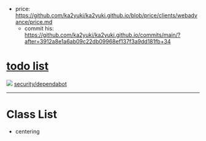 - price: https://github.com/ka2yuki/ka2yuki.github.io/blob/price/clients/webadvance/price.md
  - commit his: https://github.com/ka2yuki/ka2yuki.github.io/commits/main/?after=3912a8e1a6ab09c22db09968ef137f3a9dd181fb+34
# [todo list](https://github.com/users/ka2yuki/projects/4/views/2)
  
<!--
<img src="https://avatars.githubusercontent.com/u/22783900" width=15 />
-->  
<img src="https://avatars.githubusercontent.com/in/29110?s=15" /> [security/dependabot](https://github.com/ka2yuki/ka2yuki.github.io/security/dependabot)

---

# Class List
- centering